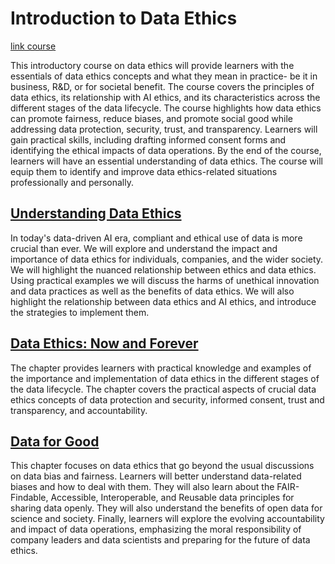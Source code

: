 # Introduction to Data Ethics

[link course](https://app.datacamp.com/learn/courses/introduction-to-data-ethics)

This introductory course on data ethics will provide learners with the essentials of data ethics concepts and what they mean in practice- be it in business, R&D, or for societal benefit. The course covers the principles of data ethics, its relationship with AI ethics, and its characteristics across the different stages of the data lifecycle. The course highlights how data ethics can promote fairness, reduce biases, and promote social good while addressing data protection, security, trust, and transparency. Learners will gain practical skills, including drafting informed consent forms and identifying the ethical impacts of data operations. By the end of the course, learners will have an essential understanding of data ethics. The course will equip them to identify and improve data ethics-related situations professionally and personally. 


## [Understanding Data Ethics](./01_understanding_data_ethics/)

In today's data-driven AI era, compliant and ethical use of data is more crucial than ever. We will explore and understand the impact and importance of data ethics for individuals, companies, and the wider society. We will highlight the nuanced relationship between ethics and data ethics. Using practical examples we will discuss the harms of unethical innovation and data practices as well as the benefits of data ethics. We will also highlight the relationship between data ethics and AI ethics, and introduce the strategies to implement them. 

## [Data Ethics: Now and Forever](./02_data_ethics_now_and_forever/)

The chapter provides learners with practical knowledge and examples of the importance and implementation of data ethics in the different stages of the data lifecycle. The chapter covers the practical aspects of crucial data ethics concepts of data protection and security, informed consent, trust and transparency, and accountability. 


## [Data for Good](./03_data_for_good/)

This chapter focuses on data ethics that go beyond the usual discussions on data bias and fairness. Learners will better understand data-related biases and how to deal with them. They will also learn about the FAIR- Findable, Accessible, Interoperable, and Reusable data principles for sharing data openly. They will also understand the benefits of open data for science and society. Finally, learners will explore the evolving accountability and impact of data operations, emphasizing the moral responsibility of company leaders and data scientists and preparing for the future of data ethics. 